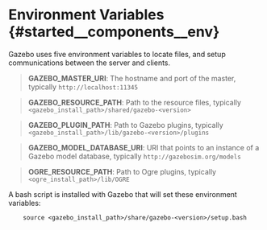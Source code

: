 Environment Variables {#started__components__env}
======================

Gazebo uses five environment variables to locate files, and setup communications between the server and clients.

> **GAZEBO_MASTER_URI**: The hostname and port of the master, typically `http://localhost:11345`

> **GAZEBO_RESOURCE_PATH**: Path to the resource files, typically `<gazebo_install_path>/shared/gazebo-<version>`

> **GAZEBO_PLUGIN_PATH**: Path to Gazebo plugins, typically `<gazebo_install_path>/lib/gazebo-<version>/plugins`

> **GAZEBO_MODEL_DATABASE_URI**: URI that points to an instance of a Gazebo model database, typically `http://gazebosim.org/models`

> **OGRE_RESOURCE_PATH**: Path to Ogre plugins, typically `<ogre_install_path>/lib/OGRE`

A bash script is installed with Gazebo that will set these environment variables:

        source <gazebo_install_path>/share/gazebo-<version>/setup.bash
